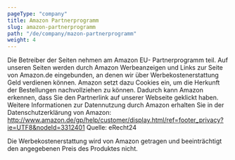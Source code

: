 ```yaml
---
pageType: "company"
title: Amazon Partnerprogramm
slug: amazon-partnerprogramm
path: "/de/company/mazon-partnerprogramm"
weight: 4
---
```


Die Betreiber der Seiten nehmen am Amazon EU- Partnerprogramm teil. Auf unseren Seiten werden durch Amazon Werbeanzeigen und Links zur Seite von Amazon.de eingebunden, an denen wir über Werbekostenerstattung Geld verdienen können. Amazon setzt dazu Cookies ein, um die Herkunft der Bestellungen nachvollziehen zu können. Dadurch kann Amazon erkennen, dass Sie den Partnerlink auf unserer Webseite geklickt haben. Weitere Informationen zur Datennutzung durch Amazon erhalten Sie in der Datenschutzerklärung von Amazon: http://www.amazon.de/gp/help/customer/display.html/ref=footer_privacy?ie=UTF8&nodeId=3312401
Quelle: eRecht24

Die Werbekostenerstattung wird von Amazon getragen und beeinträchtigt den angegebenen Preis des Produktes nicht.
